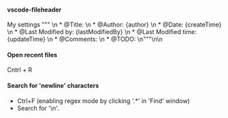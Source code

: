 #### vscode-fileheader
My settings
""" \n * @Title: \n * @Author: {author}  \n * @Date: {createTime}  \n * @Last Modified by:   {lastModifiedBy}  \n * @Last Modified time: {updateTime} \n * @Comments:  \n * @TODO: \n"""\n\n

#### Open recent files

Cntrl + R

#### Search for 'newline' characters
* Ctrl+F (enabling regex mode by clicking '.*' in 'Find' window)
* Search for '\n'.